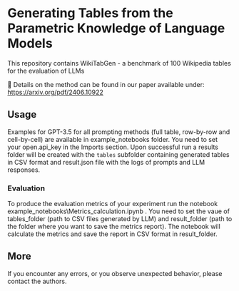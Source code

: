 # Generating Tables from the Parametric Knowledge of Language Models

This repository contains WikiTabGen - a benchmark of 100 Wikipedia tables for the evaluation of LLMs 

📝 Details on the method can be found in our paper available under: https://arxiv.org/pdf/2406.10922

## Usage
Examples for GPT-3.5 for all prompting methods (full table, row-by-row and cell-by-cell) are available in example_notebooks folder.
You need to set your open.api_key in the Imports section.
Upon successful run a results folder will be created with the `tables` subfolder containing generated tables in CSV format and result.json file with the logs of prompts and LLM responses.


### Evaluation
To produce the evaluation metrics of your experiment run the notebook example_notebooks\Metrics_calculation.ipynb .
You need to set the vaue of tables_folder (path to CSV files generated by LLM) and result_folder (path to the folder where you want to save the metrics report).
The notebook will calculate the metrics and save the report in CSV format in result_folder.

## More
If you encounter any errors, or you observe unexpected behavior, please contact the authors.
